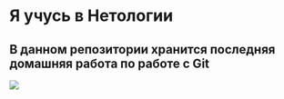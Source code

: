 # Я учусь в Нетологии
## В данном репозитории хранится последняя домашняя работа по работе с Git
![](https://upload.wikimedia.org/wikipedia/commons/thumb/6/6e/Golde33443.jpg/640px-Golde33443.jpg)
